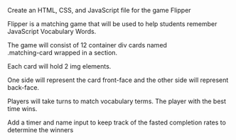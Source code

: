 Create an HTML, CSS, and JavaScript file for the game Flipper

Flipper is a matching game that will be used to help students remember JavaScript Vocabulary Words.

The game will consist of 12 container div cards named    
.matching-card wrapped in a section. 

Each card will hold 2 img elements.

One side will represent the card front-face and the other side will represent back-face. 

Players will take turns to match vocabulary terms. The player with the best time wins. 

Add a timer and name input to keep track of the fasted completion rates to determine the winners

